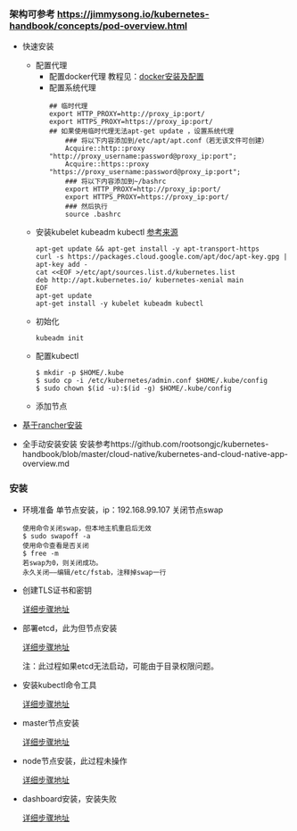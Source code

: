 ### 架构可参考 https://jimmysong.io/kubernetes-handbook/concepts/pod-overview.html

-   快速安装
    -   配置代理
        -   配置docker代理
            教程见：[docker安装及配置](https://github.com/langtodu/docker/blob/master/Document/docker%E5%AE%89%E8%A3%85%E5%8F%8A%E9%85%8D%E7%BD%AE.md)
        -   配置系统代理
            ```
            ## 临时代理
            export HTTP_PROXY=http://proxy_ip:port/
            export HTTPS_PROXY=https://proxy_ip:port/
            ## 如果使用临时代理无法apt-get update ，设置系统代理
                ### 将以下内容添加到/etc/apt/apt.conf（若无该文件可创建）
                Acquire::http::proxy "http://proxy_username:password@proxy_ip:port";
                Acquire::https::proxy "https://proxy_username:password@proxy_ip:port";
                ### 将以下内容添加到~/bashrc
                export HTTP_PROXY=http://proxy_ip:port/
                export HTTPS_PROXY=https://proxy_ip:port/
                ### 然后执行
                source .bashrc
            ```
    -   安装kubelet kubeadm kubectl
        [参考来源](https://kubernetes.io/docs/setup/independent/install-kubeadm/)
        ```
        apt-get update && apt-get install -y apt-transport-https
        curl -s https://packages.cloud.google.com/apt/doc/apt-key.gpg | apt-key add -
        cat <<EOF >/etc/apt/sources.list.d/kubernetes.list
        deb http://apt.kubernetes.io/ kubernetes-xenial main
        EOF
        apt-get update
        apt-get install -y kubelet kubeadm kubectl
        ```
    -   初始化
        ```
        kubeadm init
        ```
    -   配置kubectl
        ```
        $ mkdir -p $HOME/.kube
        $ sudo cp -i /etc/kubernetes/admin.conf $HOME/.kube/config
        $ sudo chown $(id -u):$(id -g) $HOME/.kube/config
        ```
    -   添加节点
        
-   [基于rancher安装](./基于rancher安装kubernetes及使用教程.md)

-   全手动安装安装
安装参考https://github.com/rootsongjc/kubernetes-handbook/blob/master/cloud-native/kubernetes-and-cloud-native-app-overview.md
### 安装
-   环境准备
    单节点安装，ip：192.168.99.107
    关闭节点swap
    ```
    使用命令关闭swap，但本地主机重启后无效
    $ sudo swapoff -a
    使用命令查看是否关闭
    $ free -m
    若swap为0，则关闭成功。
    永久关闭——编辑/etc/fstab，注释掉swap一行
    ```
-   创建TLS证书和密钥

    [详细步骤地址](https://jimmysong.io/kubernetes-handbook/practice/create-tls-and-secret-key.html)
-   部署etcd，此为但节点安装

    [详细步骤地址](https://jimmysong.io/kubernetes-handbook/practice/etcd-cluster-installation.html)
    
    注：此过程如果etcd无法启动，可能由于目录权限问题。
-   安装kubectl命令工具

    [详细步骤地址](https://jimmysong.io/kubernetes-handbook/practice/kubectl-installation.html)
-   master节点安装

    [详细步骤地址](https://jimmysong.io/kubernetes-handbook/practice/master-installation.html)
-   node节点安装，此过程未操作

    [详细步骤地址](https://jimmysong.io/kubernetes-handbook/practice/node-installation.html)
-   dashboard安装，安装失败
    
    [详细步骤地址](https://jimmysong.io/kubernetes-handbook/practice/dashboard-addon-installation.html)
    
